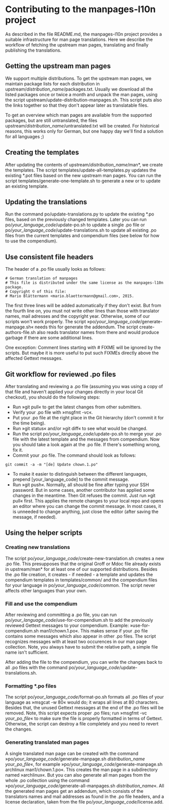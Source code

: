 # Contributing to the manpages-l10n project

As described in the file README.md, the manpages-l10n project provides a
suitable infrastructure for man page translations. Here we describe the
workflow of fetching the upstream man pages, translating and finally publishing
the translations.


## Getting the upstream man pages

We support multiple distributions. To get the upstream man pages, we maintain
package lists for each distribution in
upstream/*distribution_name*/packages.txt. Usually we download all the listed
packages once or twice a month and unpack the man pages, using the script
upstream/update-distribution-manpages.sh. This script puts also the links
together so that they don't appear later as translatable files.

To get an overview which man pages are available from the supported packages,
but are still untranslated, the files
upstream/*distribution_name*/untranslated.txt will be created. For historical
reasons, this works only for German, but one happy day we'll find a solution for
all languages ;)


## Creating the templates

After updating the contents of upstream/*distribution_name*/man*, we create the
templates. The script templates/update-all-templates.py updates the existing
\*.pot files based on the new upstream man pages. You can run the script
templates/generate-one-template.sh to generate a new or to update an existing
template.


## Updating the translations

Run the command po/update-translations.py to update the existing \*.po files,
based on the previously changed templates. Later you can run
po/*your_language_code*/update-po.sh to update a single .po file or
po/*your_language_code*/update-translations.sh to update all existing .po files
from the current templates and compendium files (see below for how to use the
compendium).


## Use consistent file headers

The header of a .po file usually looks as follows:

~~~
# German translation of manpages
# This file is distributed under the same license as the manpages-l10n package.
# Copyright © of this file:
# Mario Blättermann <mario.blaettermann@gmail.com>, 2015.
~~~

The first three lines will be added automatically if they don't exist. But from
the fourth line on, you must not write other lines than those with translator
names, mail adresses and the copyright year. Otherwise, some of our scripts
won't work properly. The script »po/*your_language_code*/generate-manpage.sh«
needs this for generate the addendum. The script create-authors-file.sh also
reads translator names from there and would produce garbage if there are some
additional lines.

One exception: Comment lines starting with # FIXME will be ignored by the
scripts. But maybe it is more useful to put such FIXMEs directly above the
affected Gettext messages.


## Git workflow for reviewed .po files

After translating and reviewing a .po file (assuming you was using a copy of
that file and haven't applied your changes directly in your local Git checkout),
you should do the following steps:

* Run »git pull« to get the latest changes from other submitters.
* Verify your .po file with »msgfmt -vc«.
* Put your .po file at the right place in the Git hierarchy (don't commit it for
  the time being).
* Run »git status« and/or »git diff« to see what would be changed.
* Run the script po/*your_language_code*/update-po.sh to merge your .po file
  with the latest template and the messages from compendium. Now you should take
  a look again at the .po file. If there's something wrong, fix it.
* Commit your .po file. The command should look as follows:

~~~
git commit -a -m "[de] Update chown.1.po"
~~~

* To make it easier to distinguish between the different languages, prepend
  [your_language_code] to the commit message.
* Run »git push«. Normally, all should be fine after typing your SSH password.
  But in some cases, another contributor has applied some changes in the
  meantime. Then Git refuses the commit. Just run »git pull« first. This applies
  the remote changes to your local repo and opens an editor where you can change
  the commit message. In most cases, it is unneeded to change anything, just
  close the editor (after saving the message, if needed).
  
  
## Using the helper scripts

### Creating new translations

The script po/*your_language_code*/create-new-translation.sh creates a new .po
file. This presupposes that the original Groff or Mdoc file already exists in
upstream/man\* for at least one of our supported distributions. Besides the .po file
creation, it creates - if needed - a template and updates the compendium
templates in templates/common/ and the compendium files for your language in
po/*your_language_code*/common. The script never affects other languages than
your own.


### Fill and use the compendium

After reviewing and committing a .po file, you can run
po/*your_language_code*/use-for-compendium.sh to add the previously reviewed
Gettext messages to your compendium. Example:
»use-for-compendium.sh man1/chown.1.po«. This makes sense if your .po file
contains some messages which also appear in other .po files. The script
recognizes messages with at least two occurences in our man page collection.
Note, you always have to submit the relative path, a simple file name isn't
sufficient.

After adding the file to the compendium, you can write the changes back to all
.po files with the command po/*your_language_code*/update-translations.sh.


### Formatting \*.po files

The script po/*your_language_code*/format-po.sh formats all .po files of your
language as »msgcat -w 80« would do; it wraps all lines at 80 characters.
Besides that, the unused Gettext messages at the end of the .po files will be
removed. Note, this script expects proper .po files; run
»msgfmt -vc *your_po_file*« to make sure the file is properly formatted in terms
of Gettext. Otherwise, the script can destroy a file completely and you need to
revert the changes.


### Generating translated man pages

A single translated man page can be created with the command
»po/*your_language_code*/generate-manpage.sh *distribution_name* *your_po_file*«,
for example »po/*your_language_code*/generate-manpage.sh archlinux man1/chown.1.po«.
This creates the man page in a subdirectory named »archlinux«. But you can also
generate all man pages from the whole .po collection using the command
»po/*your_language_code*/generate-all-manpages.sh *distribution_name*«. All the
generated man pages get an addendum, which consists of the translators names and
mail addresses as found in the .po file headers, and a license declaration,
taken from the file po/*your_language_code*/license.add.


